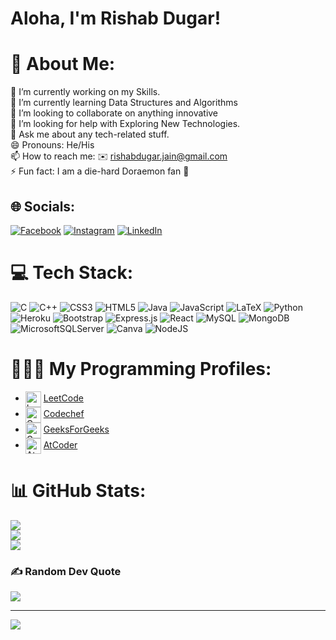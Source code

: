 # Aloha, I'm Rishab Dugar! <img src = "https://raw.githubusercontent.com/MartinHeinz/MartinHeinz/master/wave.gif" width = 15px>

# 💫 About Me:
🔭  I’m currently working on my Skills.<br>
🌱 I’m currently learning Data Structures and Algorithms<br>
👯 I’m looking to collaborate on anything innovative<br>
🤔 I’m looking for help with Exploring New Technologies.<br>
💬 Ask me about any tech-related stuff.<br>
😄 Pronouns: He/His<br>
📫 How to reach me: ✉️ rishabdugar.jain@gmail.com         
⚡ Fun fact: I am a die-hard Doraemon fan 🤖

## 🌐 Socials:
[![Facebook](https://img.shields.io/badge/Facebook-%231877F2.svg?logo=Facebook&logoColor=white)](https://facebook.com/kingrishabdugar) [![Instagram](https://img.shields.io/badge/Instagram-%23E4405F.svg?logo=Instagram&logoColor=white)](https://instagram.com/kingrishabdugar) [![LinkedIn](https://img.shields.io/badge/LinkedIn-%230077B5.svg?logo=linkedin&logoColor=white)](https://linkedin.com/in/rishabdugar) 

# 💻 Tech Stack:
![C](https://img.shields.io/badge/c-%2300599C.svg?style=plastic&logo=c&logoColor=white) ![C++](https://img.shields.io/badge/c++-%2300599C.svg?style=plastic&logo=c%2B%2B&logoColor=white) ![CSS3](https://img.shields.io/badge/css3-%231572B6.svg?style=plastic&logo=css3&logoColor=white) ![HTML5](https://img.shields.io/badge/html5-%23E34F26.svg?style=plastic&logo=html5&logoColor=white) ![Java](https://img.shields.io/badge/java-%23ED8B00.svg?style=plastic&logo=java&logoColor=white) ![JavaScript](https://img.shields.io/badge/javascript-%23323330.svg?style=plastic&logo=javascript&logoColor=%23F7DF1E) ![LaTeX](https://img.shields.io/badge/latex-%23008080.svg?style=plastic&logo=latex&logoColor=white) ![Python](https://img.shields.io/badge/python-3670A0?style=plastic&logo=python&logoColor=ffdd54) ![Heroku](https://img.shields.io/badge/heroku-%23430098.svg?style=plastic&logo=heroku&logoColor=white) ![Bootstrap](https://img.shields.io/badge/bootstrap-%23563D7C.svg?style=plastic&logo=bootstrap&logoColor=white) ![Express.js](https://img.shields.io/badge/express.js-%23404d59.svg?style=plastic&logo=express&logoColor=%2361DAFB) ![React](https://img.shields.io/badge/react-%2320232a.svg?style=plastic&logo=react&logoColor=%2361DAFB) ![MySQL](https://img.shields.io/badge/mysql-%2300f.svg?style=plastic&logo=mysql&logoColor=white) ![MongoDB](https://img.shields.io/badge/MongoDB-%234ea94b.svg?style=plastic&logo=mongodb&logoColor=white) ![MicrosoftSQLServer](https://img.shields.io/badge/Microsoft%20SQL%20Sever-CC2927?style=plastic&logo=microsoft%20sql%20server&logoColor=white) ![Canva](https://img.shields.io/badge/Canva-%2300C4CC.svg?style=plastic&logo=Canva&logoColor=white) ![NodeJS](https://img.shields.io/badge/node.js-6DA55F?style=plastic&logo=node.js&logoColor=white)

# 🧑🏻‍💻 My Programming Profiles:
 * <img src = "https://upload.wikimedia.org/wikipedia/commons/1/19/LeetCode_logo_black.png" title = "Leetcode" align = "center" width = 25 height = 25/>  <a href = "https://leetcode.com/kingrishabdugar/">LeetCode</a><br>
 * <img src = "https://static.uacdn.net/thumbnail/external-app-icons/ce4fd2180646452aa0b03c3ffa3ef8e2.png" title = "Codechef" align = "center" width = 25 height = 25/>  <a href = "https://www.codechef.com/users/kingrishab">Codechef</a><br>
 * <img src = "https://upload.wikimedia.org/wikipedia/commons/thumb/4/43/GeeksforGeeks.svg/116px-GeeksforGeeks.svg.png?20200909192408" title = "GeeksForGeeks" align = "center" width = 25 height = 25/>  <a href = "https://auth.geeksforgeeks.org/user/kingrishabdugar/">GeeksForGeeks</a><br>
 * <img src = "https://img.atcoder.jp/assets/atcoder.png" title = "AtCoder" align = "center" width = 25 height = 25/>  <a href = "https://atcoder.jp/users/kingrishabdugar">AtCoder</a><br>

# 📊 GitHub Stats:
![](https://github-readme-stats.vercel.app/api?username=kingrishabdugar&theme=dark&hide_border=false&include_all_commits=true&count_private=true)<br/>
![](https://github-readme-streak-stats.herokuapp.com/?user=kingrishabdugar&theme=dark&hide_border=false)<br/>
![](https://github-readme-stats.vercel.app/api/top-langs/?username=kingrishabdugar&theme=dark&hide_border=false&include_all_commits=true&count_private=true&layout=compact)

### ✍️ Random Dev Quote
![](https://quotes-github-readme.vercel.app/api?type=horizontal&theme=radical)

---
[![](https://visitcount.itsvg.in/api?id=kingrishabdugar&icon=0&color=0)](https://visitcount.itsvg.in)
